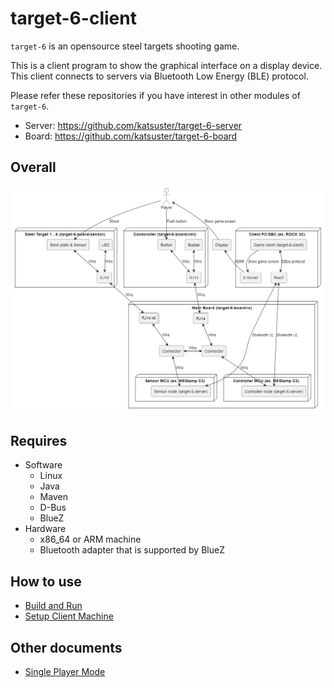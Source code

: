 # target-6-client

`target-6` is an opensource steel targets shooting game.

This is a client program to show the graphical interface on a display device.
This client connects to servers via Bluetooth Low Energy (BLE) protocol.

Please refer these repositories if you have interest in other modules of `target-6`.

* Server: https://github.com/katsuster/target-6-server
* Board: https://github.com/katsuster/target-6-board


## Overall

![System Overall](doc/overall.png)


## Requires

* Software
  * Linux
  * Java
  * Maven
  * D-Bus
  * BlueZ
* Hardware
  * x86_64 or ARM machine
  * Bluetooth adapter that is supported by BlueZ


## How to use

* [Build and Run](doc/build.md)
* [Setup Client Machine](doc/setup_linux.md)


## Other documents

* [Single Player Mode](doc/single.md)
